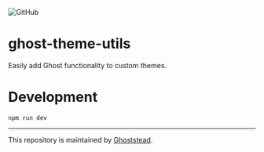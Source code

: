 ![GitHub](https://img.shields.io/github/license/ghoststead/ghost-theme-utils?label=License)

# ghost-theme-utils

Easily add Ghost functionality to custom themes.

# Development
```
npm run dev
```

---
This repository is maintained by [Ghoststead](https://www.ghoststead.com).

